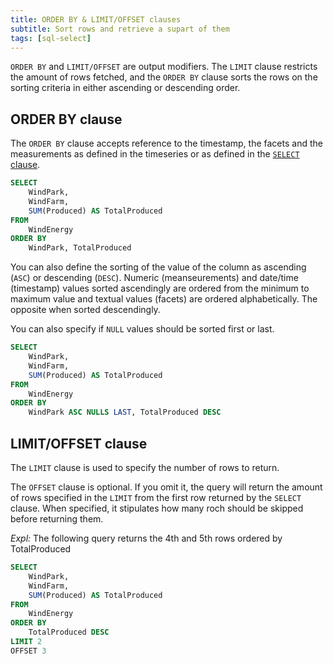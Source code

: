 ```yaml
---
title: ORDER BY & LIMIT/OFFSET clauses
subtitle: Sort rows and retrieve a supart of them
tags: [sql-select]
---
```


`ORDER BY` and `LIMIT/OFFSET` are output modifiers. The `LIMIT` clause restricts the amount of rows fetched, and the `ORDER BY` clause sorts the rows on the sorting criteria in either ascending or descending order.

## ORDER BY clause

The `ORDER BY` clause accepts reference to the timestamp, the facets and the measurements as defined in the timeseries or as defined in the [`SELECT` clause](./sql-select-from).

```sql
SELECT
    WindPark,
    WindFarm,
    SUM(Produced) AS TotalProduced
FROM
    WindEnergy
ORDER BY
    WindPark, TotalProduced
```

You can also define the sorting of the value of the column as ascending (`ASC`) or descending (`DESC`). Numeric (meanseurements) and date/time (timestamp) values sorted ascendingly are ordered from the minimum to maximum value and textual values (facets) are ordered alphabetically. The opposite when sorted descendingly.

You can also specify if `NULL` values should be sorted first or last.

```sql
SELECT
    WindPark,
    WindFarm,
    SUM(Produced) AS TotalProduced
FROM
    WindEnergy
ORDER BY
    WindPark ASC NULLS LAST, TotalProduced DESC
```

## LIMIT/OFFSET clause

The `LIMIT` clause is used to specify the number of rows to return.

The `OFFSET` clause is optional. If you omit it, the query will return the amount of rows specified in the `LIMIT` from the first row returned by the `SELECT` clause. When specified, it stipulates how many roch should be skipped before returning them.

*Expl:* The following query returns the 4th and 5th rows ordered by TotalProduced

```sql
SELECT
    WindPark,
    WindFarm,
    SUM(Produced) AS TotalProduced
FROM
    WindEnergy
ORDER BY
    TotalProduced DESC
LIMIT 2
OFFSET 3 
```